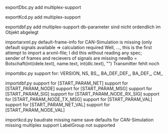


exportDbc.py
 add multiplex-support



exportKcd.py
 add multiplex-support



exportdbf.py
 add multiplex-support
	 db-parameter sind nicht ordendlich im Objekt abgelegt



importarxml.py
 default-frame-info for CAN-Simulation is missing (only default signals available => calculation required
 Well, ..., this is the first attempt to import a arxml-file; I did this without reading any spec;  
 sender of frames and recievers of signals are missing
	newBo = Botschaft(int(idele.text), name.text, int(dlc.text), "")  Transmitter fehlt noch



importdbc.py
 support for: VERSION, NS, BS_, BA_DEF_DEF_, BA_DEF_, CM_



importdbf.py
 support for [START_PARAM_NET]
 support for [START_PARAM_NODE]
 support for [START_PARAM_MSG]
 support for [START_PARAM_SIG]
 support for [START_PARAM_NODE_RX_SIG]
 support for [START_PARAM_NODE_TX_MSG]
 support for [START_PARAM_VAL]
 support for [START_PARAM_NET_VAL]
 support for [START_PARAM_NODE_VAL]



importkcd.py
 baudrate missing
 name save
 defaults for CAN-Simulation missing
 multiplex support
 LabelGroup not supported



